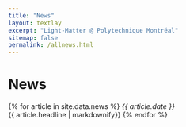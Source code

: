 ```yaml
---
title: "News"
layout: textlay
excerpt: "Light-Matter @ Polytechnique Montréal"
sitemap: false
permalink: /allnews.html
---
```


# News

{% for article in site.data.news %}
*{{ article.date }}* <br>
{{ article.headline | markdownify}}
{% endfor %}

